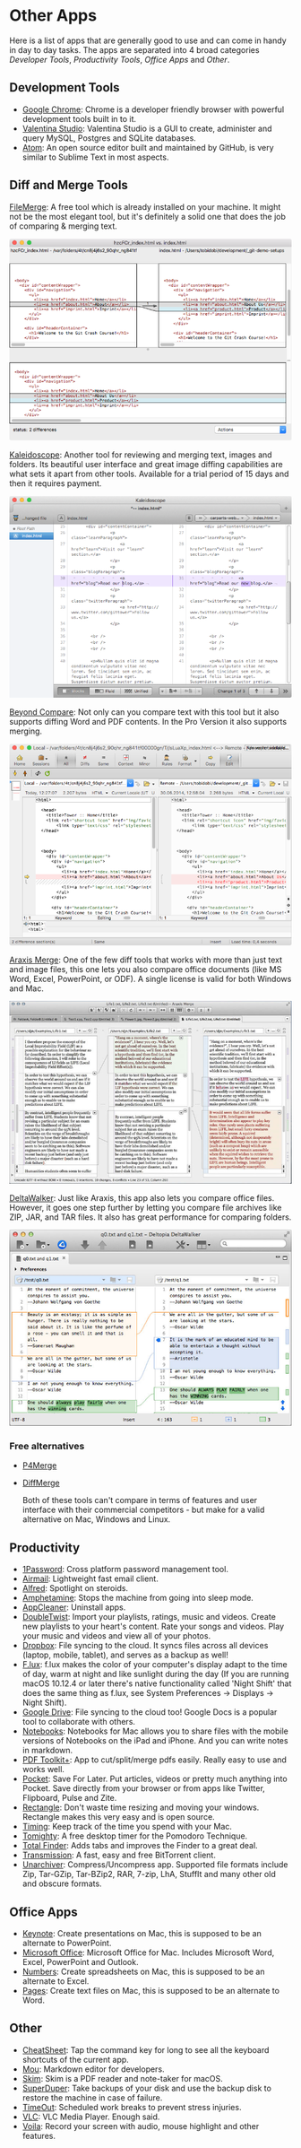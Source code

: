 # Other Apps

Here is a list of apps that are generally good to use and can come in handy in day to day tasks. The apps are separated into 4 broad categories _Developer Tools_, _Productivity Tools_, _Office Apps_ and _Other_.

## Development Tools

* [Google Chrome](https://www.google.com/intl/en/chrome/browser/): Chrome is a developer friendly browser with powerful development tools built in to it.
* [Valentina Studio](http://www.valentina-db.com/en/valentina-studio-overview): Valentina Studio is a GUI to create, administer and query MySQL, Postgres and SQLite databases.
* [Atom](https://atom.io/): An open source editor built and maintained by GitHub, is very similar to Sublime Text in most aspects.

## Diff and Merge Tools

[FileMerge](https://developer.apple.com/xcode/features/): A free tool which is already installed on your machine. It might not be the most elegant tool, but it's definitely a solid one that does the job of comparing & merging text.

![filemerge](../.gitbook/assets/filemerge.png)

[Kaleidoscope](https://apps.apple.com/us/app/kaleidoscope/id587512244): Another tool for reviewing and merging text, images and folders. Its beautiful user interface and great image diffing capabilities are what sets it apart from other tools. Available for a trial period of 15 days and then it requires payment.

![Kaleidoscope](../.gitbook/assets/kaleidoscope.png)

[Beyond Compare](http://www.scootersoftware.com/): Not only can you compare text with this tool but it also supports diffing Word and PDF contents. In the Pro Version it also supports merging.

![Beyond Compare](../.gitbook/assets/beyond-compare.png)

[Araxis Merge](http://www.araxis.com/merge/): One of the few diff tools that works with more than just text and image files, this one lets you also compare office documents \(like MS Word, Excel, PowerPoint, or ODF\). A single license is valid for both Windows and Mac.

![Araxis Merge](../.gitbook/assets/araxis-merge.jpg)

[DeltaWalker](https://www.deltawalker.com/): Just like Araxis, this app also lets you compare office files. However, it goes one step further by letting you compare file archives like ZIP, JAR, and TAR files. It also has great performance for comparing folders.

![DeltaWalker](../.gitbook/assets/delta-walker.jpg)

### Free alternatives

* [P4Merge](http://www.perforce.com/product/components/perforce-visual-merge-and-diff-tools)
* [DiffMerge](http://www.sourcegear.com/diffmerge/)

  Both of these tools can't compare in terms of features and user interface with their commercial competitors - but make for a valid alternative on Mac, Windows and Linux.

## Productivity

* [1Password](https://agilebits.com/onepassword): Cross platform password management tool.
* [Airmail](http://airmailapp.com/): Lightweight fast email client.
* [Alfred](http://www.alfredapp.com/): Spotlight on steroids.
* [Amphetamine](https://apps.apple.com/us/app/amphetamine/id937984704): Stops the machine from going into sleep mode.
* [AppCleaner](http://www.freemacsoft.net/appcleaner/): Uninstall apps.
* [DoubleTwist](https://www.doubletwist.com/desktop/): Import your playlists, ratings, music and videos. Create new playlists to your heart's content. Rate your songs and videos. Play your music and videos and view all of your photos.
* [Dropbox](https://www.dropbox.com/): File syncing to the cloud. It syncs files across all devices \(laptop, mobile, tablet\), and serves as a backup as well!
* [F.lux](https://justgetflux.com/): f.lux makes the color of your computer's display adapt to the time of day, warm at night and like sunlight during the day \(If you are running macOS 10.12.4 or later there's native functionality called 'Night Shift' that does the same thing as f.lux, see System Preferences -&gt; Displays -&gt; Night Shift\).
* [Google Drive](https://drive.google.com/): File syncing to the cloud too! Google Docs is a popular tool to collaborate with others.
* [Notebooks](http://www.notebooksapp.com/mac/): Notebooks for Mac allows you to share files with the mobile versions of Notebooks on the iPad and iPhone. And you can write notes in markdown.
* [PDF Toolkit+](https://itunes.apple.com/us/app/pdf-toolkit-+/id545164971?mt=12): App to cut/split/merge pdfs easily. Really easy to use and works well.
* [Pocket](https://getpocket.com): Save For Later. Put articles, videos or pretty much anything into Pocket. Save directly from your browser or from apps like Twitter, Flipboard, Pulse and Zite.
* [Rectangle](https://github.com/rxhanson/Rectangle): Don't waste time resizing and moving your windows. Rectangle makes this very easy and is open source.
* [Timing](http://timingapp.com/): Keep track of the time you spend with your Mac.
* [Tomighty](https://tomighty.github.io/): A free desktop timer for the Pomodoro Technique.
* [Total Finder](http://totalfinder.binaryage.com/): Adds tabs and improves the Finder to a great deal.
* [Transmission](http://www.transmissionbt.com/): A fast, easy and free BitTorrent client.
* [Unarchiver](http://wakaba.c3.cx/s/apps/unarchiver.html): Compress/Uncompress app. Supported file formats include Zip, Tar-GZip, Tar-BZip2, RAR, 7-zip, LhA, StuffIt and many other old and obscure formats.

## Office Apps

* [Keynote](http://www.apple.com/mac/keynote/): Create presentations on Mac, this is supposed to be an alternate to PowerPoint.
* [Microsoft Office](http://www.microsoft.com/mac/buy): Microsoft Office for Mac. Includes Microsoft Word, Excel, PowerPoint and Outlook.
* [Numbers](http://www.apple.com/mac/numbers/): Create spreadsheets on Mac, this is supposed to be an alternate to Excel.
* [Pages](http://www.apple.com/mac/pages/): Create text files on Mac, this is supposed to be an alternate to Word.

## Other

* [CheatSheet](https://mediaatelier.com/CheatSheet/): Tap the command key for long to see all the keyboard shortcuts of the current app.
* [Mou](http://25.io/mou/): Markdown editor for developers.
* [Skim](https://sourceforge.net/projects/skim-app/): Skim is a PDF reader and note-taker for macOS.
* [SuperDuper](http://www.shirt-pocket.com/SuperDuper/SuperDuperDescription.html): Take backups of your disk and use the backup disk to restore the machine in case of failure.
* [TimeOut](http://www.dejal.com/timeout/): Scheduled work breaks to prevent stress injuries.
* [VLC](http://www.videolan.org/vlc/index.html): VLC Media Player. Enough said.
* [Voila](http://www.globaldelight.com/voila/): Record your screen with audio, mouse highlight and other features.

